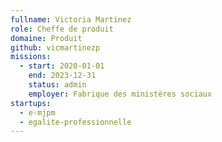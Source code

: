```yaml
---
fullname: Victoria Martinez
role: Cheffe de produit
domaine: Produit
github: vicmartinezp
missions:
  - start: 2020-01-01
    end: 2023-12-31
    status: admin
    employer: Fabrique des ministères sociaux
startups:
  - e-mjpm
  - egalite-professionnelle
---
```

